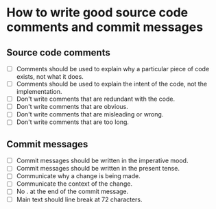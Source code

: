 # How to write good source code comments and commit messages

## Source code comments

* [ ] Comments should be used to explain why a particular piece of code exists, not what it does.
* [ ] Comments should be used to explain the intent of the code, not the implementation.
* [ ] Don't write comments that are redundant with the code.
* [ ] Don't write comments that are obvious.
* [ ] Don't write comments that are misleading or wrong.
* [ ] Don't write comments that are too long.

## Commit messages

* [ ] Commit messages should be written in the imperative mood.
* [ ] Commit messages should be written in the present tense.
* [ ] Communicate why a change is being made.
* [ ] Communicate the context of the change.
* [ ] No . at the end of the commit message.
* [ ] Main text should line break at 72 characters.